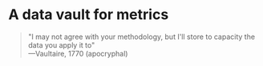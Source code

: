 A data vault for metrics
========================

> "I may not agree with your methodology,
>  but I'll store to capacity the data you apply it to"  
>         —Vaultaire, 1770 (apocryphal)

